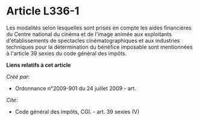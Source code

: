 # Article L336-1

Les modalités selon lesquelles sont prises en compte les aides financières du Centre national du cinéma et de l'image animée
aux exploitants d'établissements de spectacles cinématographiques et aux industries techniques pour la détermination du
bénéfice imposable sont mentionnées à l'article 39 sexies du code général des impôts.

**Liens relatifs à cet article**

_Créé par_:

  - Ordonnance n°2009-901 du 24 juillet 2009 - art.

_Cite_:

  - Code général des impôts, CGI. - art. 39 sexies (V)
